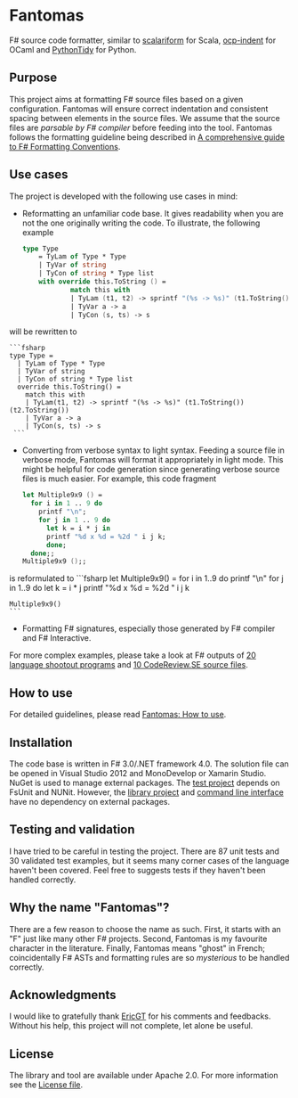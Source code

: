Fantomas
========

F# source code formatter, similar to [scalariform](https://github.com/mdr/scalariform) for Scala, [ocp-indent](https://github.com/OCamlPro/ocp-indent) for OCaml and [PythonTidy](https://github.com/acdha/PythonTidy) for Python.

## Purpose
This project aims at formatting F# source files based on a given configuration.
Fantomas will ensure correct indentation and consistent spacing between elements in the source files.
We assume that the source files are *parsable by F# compiler* before feeding into the tool.
Fantomas follows the formatting guideline being described in [A comprehensive guide to F# Formatting Conventions](FormattingConventions.md).

## Use cases
The project is developed with the following use cases in mind:

 - Reformatting an unfamiliar code base. It gives readability when you are not the one originally writing the code. 
To illustrate, the following example

	```fsharp
	type Type
	    = TyLam of Type * Type
	    | TyVar of string
	    | TyCon of string * Type list
	    with override this.ToString () =
	            match this with
	            | TyLam (t1, t2) -> sprintf "(%s -> %s)" (t1.ToString()) (t2.ToString())
	            | TyVar a -> a
	            | TyCon (s, ts) -> s
	 ```
will be rewritten to

	```fsharp
	type Type = 
	  | TyLam of Type * Type
	  | TyVar of string
	  | TyCon of string * Type list
	  override this.ToString() = 
	    match this with
	    | TyLam(t1, t2) -> sprintf "(%s -> %s)" (t1.ToString()) (t2.ToString())
	    | TyVar a -> a
	    | TyCon(s, ts) -> s
	 ```

 - Converting from verbose syntax to light syntax. 
Feeding a source file in verbose mode, Fantomas will format it appropriately in light mode.
This might be helpful for code generation since generating verbose source files is much easier.
For example, this code fragment

	```fsharp
	let Multiple9x9 () = 
	  for i in 1 .. 9 do
	    printf "\n";
	    for j in 1 .. 9 do
	      let k = i * j in
	      printf "%d x %d = %2d " i j k;
	      done;
	  done;;
	Multiple9x9 ();;
	```	
is reformulated to 
	```fsharp
	let Multiple9x9() = 
	  for i in 1..9 do
	    printf "\n"
	    for j in 1..9 do
	      let k = i * j
	      printf "%d x %d = %2d " i j k
	
	Multiple9x9()
	```

 - Formatting F# signatures, especially those generated by F# compiler and F# Interactive.

For more complex examples, please take a look at F# outputs of [20 language shootout programs](tests/languageshootout_output) and [10 CodeReview.SE source files](tests/stackexchange_output).

## How to use
For detailed guidelines, please read [Fantomas: How to use](Usage.md).

## Installation
The code base is written in F# 3.0/.NET framework 4.0. 
The solution file can be opened in Visual Studio 2012 and MonoDevelop or Xamarin Studio.
NuGet is used to manage external packages.
The [test project](src/Fantomas.Tests) depends on FsUnit and NUNit.
However, the [library project](src/Fantomas) and [command line interface](src/Fantomas.Cmd) have no dependency on external packages.

## Testing and validation
I have tried to be careful in testing the project.
There are 87 unit tests and 30 validated test examples, 
but it seems many corner cases of the language haven't been covered.
Feel free to suggests tests if they haven't been handled correctly.

## Why the name "Fantomas"?
There are a few reason to choose the name as such. First, it starts with an "F" just like many other F# projects. Second, Fantomas is my favourite character in the literature. Finally, Fantomas means "ghost" in French; coincidentally F# ASTs and formatting rules are so *mysterious* to be handled correctly.

## Acknowledgments
I would like to gratefully thank [EricGT](https://github.com/EricGT) for his comments and feedbacks.
Without his help, this project will not complete, let alone be useful.

## License
The library and tool are available under Apache 2.0. 
For more information see the [License file](LICENSE.md).
